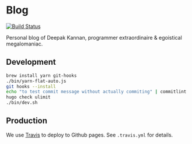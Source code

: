 # Blog

[![Build Status](https://travis-ci.org/deepak/blog.svg?branch=master)](https://travis-ci.org/deepak/blog)

Personal blog of Deepak Kannan, programmer extraordinaire & egoistical megalomaniac.

## Development

```sh
brew install yarn git-hooks
./bin/yarn-flat-auto.js
git hooks --install
echo "to test commit message without actually commiting" | commitlint
hugo check ulimit
./bin/dev.sh
```

## Production

We use [Travis](https://travis-ci.org/deepak/blog) to deploy to Github pages. See `.travis.yml` for details.